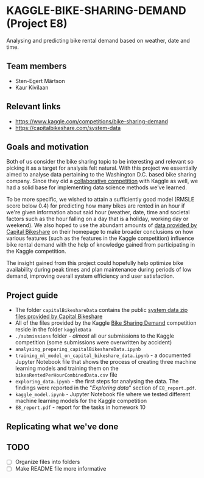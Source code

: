 # KAGGLE-BIKE-SHARING-DEMAND (Project E8)

Analysing and predicting bike rental demand based on weather, date and time.

## Team members

- Sten-Egert Märtson
- Kaur Kivilaan

## Relevant links

- https://www.kaggle.com/competitions/bike-sharing-demand
- https://capitalbikeshare.com/system-data

## Goals and motivation

Both of us consider the bike sharing topic to be interesting and relevant so picking it as a target for analysis felt natural. With this project we essentially aimed to analyse data pertaining to the Washington D.C. based bike sharing company. Since they did a [collaborative competition](https://www.kaggle.com/competitions/bike-sharing-demand) with Kaggle as well, we had a solid base for implementing data science methods we've learned.

To be more specific, we wished to attain a sufficiently good model (RMSLE score below 0.4) for predicting how many bikes are rented in an hour if we're given information about said hour (weather, date, time and societal factors such as the hour falling on a day that is a holiday, working day or weekend). We also hoped to use the abundant amounts of [data provided by Capital Bikeshare](https://capitalbikeshare.com/system-data) on their homepage to make broader conclusions on how various features (such as the features in the Kaggle competition) influence bike rental demand with the help of knowledge gained from participating in the Kaggle competition.

The insight gained from this project could hopefully help optimize bike availability during peak times and plan maintenance during periods of low demand, improving overall system efficiency and user satisfaction.

## Project guide

- The folder `capitalBikeshareData` contains the public [system data zip files provided by Capital Bikeshare](https://capitalbikeshare.com/system-data)
- All of the files provided by the Kaggle [Bike Sharing Demand](https://www.kaggle.com/competitions/bike-sharing-demand/data) competition reside in the folder `kaggleData`
- `./submissions` folder - *almost* all our submissions to the Kaggle competition (some submissions were overwritten by accident)
- `analysing_preparing_capitalBikeshareData.ipynb`
- `training_ml_model_on_capital_bikeshare_data.ipynb` - a documented Jupyter Notebook file that shows the process of creating three machine learning models and training them on the `bikesRentedPerHourCombinedData.csv` file
- `exploring_data.ipynb` - the first steps for analysing the data. The findings were reported in the "*Exploring data*" section of `E8_report.pdf`.
- `kaggle_model.ipynb` - Jupyter Notebook file where we tested different machine learning models for the Kaggle competition
- `E8_report.pdf` - report for the tasks in homework 10

## Replicating what we've done

## TODO

- [ ] Organize files into folders
- [ ] Make README file more informative
